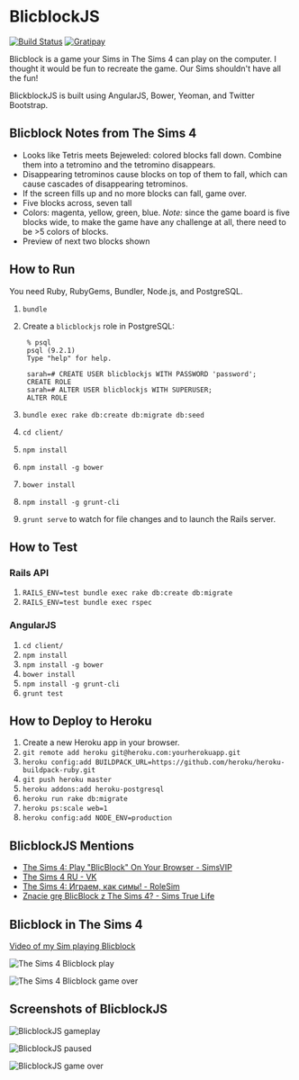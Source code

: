 # BlicblockJS

[![Build Status](https://semaphoreapp.com/api/v1/projects/75327b8f-13a9-49f0-9b0c-950db2a63f36/261416/shields_badge.svg)](https://semaphoreapp.com/cheshire137/blicblock-js) [![Gratipay](http://img.shields.io/badge/gratipay-SarahVessels-brightgreen.svg)](https://gratipay.com/SarahVessels)

Blicblock is a game your Sims in The Sims 4 can play on the computer. I thought
it would be fun to recreate the game. Our Sims shouldn't have all the fun!

BlickblockJS is built using AngularJS, Bower, Yeoman, and Twitter Bootstrap.

## Blicblock Notes from The Sims 4

- Looks like Tetris meets Bejeweled: colored blocks fall down. Combine them into a tetromino and the tetromino disappears.
- Disappearing tetrominos cause blocks on top of them to fall, which can cause cascades of disappearing tetrominos.
- If the screen fills up and no more blocks can fall, game over.
- Five blocks across, seven tall
- Colors: magenta, yellow, green, blue. *Note:* since the game board is five blocks wide, to make the game have any challenge at all, there need to be >5 colors of blocks.
- Preview of next two blocks shown

## How to Run

You need Ruby, RubyGems, Bundler, Node.js, and PostgreSQL.

1. `bundle`
1. Create a `blicblockjs` role in PostgreSQL:

        % psql
        psql (9.2.1)
        Type "help" for help.

        sarah=# CREATE USER blicblockjs WITH PASSWORD 'password';
        CREATE ROLE
        sarah=# ALTER USER blicblockjs WITH SUPERUSER;
        ALTER ROLE

1. `bundle exec rake db:create db:migrate db:seed`
1. `cd client/`
1. `npm install`
1. `npm install -g bower`
1. `bower install`
1. `npm install -g grunt-cli`
1. `grunt serve` to watch for file changes and to launch the Rails server.

## How to Test

### Rails API

1. `RAILS_ENV=test bundle exec rake db:create db:migrate`
1. `RAILS_ENV=test bundle exec rspec`

### AngularJS

1. `cd client/`
1. `npm install`
1. `npm install -g bower`
1. `bower install`
1. `npm install -g grunt-cli`
1. `grunt test`

## How to Deploy to Heroku

1. Create a new Heroku app in your browser.
1. `git remote add heroku git@heroku.com:yourherokuapp.git`
1. `heroku config:add BUILDPACK_URL=https://github.com/heroku/heroku-buildpack-ruby.git`
1. `git push heroku master`
1. `heroku addons:add heroku-postgresql`
1. `heroku run rake db:migrate`
1. `heroku ps:scale web=1`
1. `heroku config:add NODE_ENV=production`

## BlicblockJS Mentions

- [The Sims 4: Play "BlicBlock" On Your Browser - SimsVIP](http://simsvip.com/2014/10/03/the-sims-4-play-blicblock-on-your-browser/)
- [The Sims 4 RU - VK](http://vk.com/thesims4ru?w=wall-31385407_119374)
- [The Sims 4: Играем, как симы! - RoleSim](http://rolesim.com/news/sims-4-igraem-kak-simy)
- [Znacie grę BlicBlock z The Sims 4? - Sims True Life](http://simstruelife.pl/News:Znacie_gre_BlicBlock_z_The_Sims_4_04.10.14)

## Blicblock in The Sims 4

[Video of my Sim playing Blicblock](https://www.youtube.com/watch?v=NEiNfe6uaso)

![The Sims 4 Blicblock play](https://raw.githubusercontent.com/moneypenny/blicblock-js/master/client/app/images/blicblock-screenshot-1.png)

![The Sims 4 Blicblock game over](https://raw.githubusercontent.com/moneypenny/blicblock-js/master/client/app/images/blicblock-screenshot-2.png)

## Screenshots of BlicblockJS

![BlicblockJS gameplay](https://raw.githubusercontent.com/moneypenny/blicblock-js/master/blicblockjs-screenshot-1.png)

![BlicblockJS paused](https://raw.githubusercontent.com/moneypenny/blicblock-js/master/blicblockjs-screenshot-2.png)

![BlicblockJS game over](https://raw.githubusercontent.com/moneypenny/blicblock-js/master/blicblockjs-screenshot-3.png)
